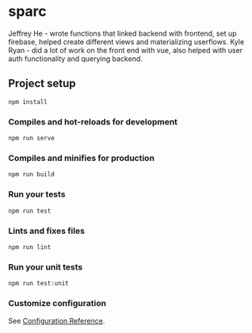 # sparc
Jeffrey He - wrote functions that linked backend with frontend, set up firebase, helped create different views and materializing userflows.
Kyle Ryan - did a lot of work on the front end with vue, also helped with user auth functionality and querying backend. 


## Project setup
```
npm install
```

### Compiles and hot-reloads for development
```
npm run serve
```

### Compiles and minifies for production
```
npm run build
```

### Run your tests
```
npm run test
```

### Lints and fixes files
```
npm run lint
```

### Run your unit tests
```
npm run test:unit
```

### Customize configuration
See [Configuration Reference](https://cli.vuejs.org/config/).
